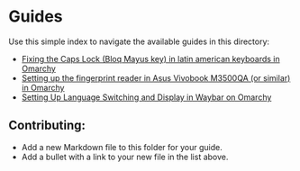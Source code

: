 # Guides

Use this simple index to navigate the available guides in this directory:

- [Fixing the Caps Lock (Bloq Mayus key) in latin american keyboards in Omarchy](./caps_lock.md)
- [Setting up the fingerprint reader in Asus Vivobook M3500QA (or similar) in Omarchy](./asus_vivobook_fingerprint_reader.md)
- [Setting Up Language Switching and Display in Waybar on Omarchy](./switching_language_and_config_waybar.md)

## Contributing:

- Add a new Markdown file to this folder for your guide.
- Add a bullet with a link to your new file in the list above.
